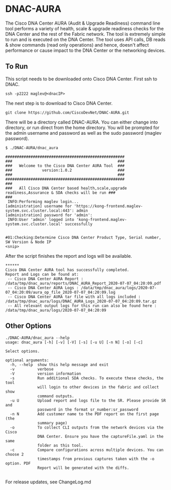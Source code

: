 # DNAC-AURA

The Cisco DNA Center AURA (Audit & Upgrade Readiness) command line tool performs a variety of health, scale & upgrade readiness checks for the DNA Center and the rest of the Fabric network. The tool is extremely simple to run and is executed on the DNA Center. The tool uses API calls, DB reads & show commands (read only operations) and hence, doesn't affect performance or cause impact to the DNA Center or the networking devices.

## To Run
This script needs to be downloaded onto Cisco DNA Center.  First ssh to DNAC.

```
ssh -p2222 maglev@<dnacIP>
```

The next step is to download to Cisco DNA Center. 

```
git clone https://github.com/CiscoDevNet/DNAC-AURA.git
```

There will be a directory called DNAC-AURA.  You can either change into directory, or run direct from the home directory.
You will be prompted for the admin username and password as well as the sudo password (maglev password).
```
$ ./DNAC-AURA/dnac_aura 

####################################################
###                                              ###
###   Welcome to the Cisco DNA Center AURA Tool  ###
###             version:1.0.2                    ###
###                                              ###
####################################################
###
###   All Cisco DNA Center based health,scale,upgrade readiness,Assurance & SDA checks will be run ###
###
 INFO:Performing maglev login...
[administration] username for 'https://kong-frontend.maglev-system.svc.cluster.local:443': admin
[administration] password for 'admin': 
 INFO:User 'admin' logged into 'kong-frontend.maglev-system.svc.cluster.local' successfully


#01:Checking:Determine Cisco DNA Center Product Type, Serial number, SW Version & Node IP
<snip>
```

After the script finishes the report and logs will be available.
```
******
Cisco DNA Center AURA tool has successfully completed.
Report and Logs can be found at:
 -- Cisco DNA Center AURA Report : /data/tmp/dnac_aura/reports/DNAC_AURA_Report_2020-07-07_04:20:09.pdf
 -- Cisco DNA Center AURA Logs : /data/tmp/dnac_aura/logs/2020-07-07_04:20:09/aura_op_file_2020-07-07_04:20:09.log
 -- Cisco DNA Center AURA tar file with all logs included : /data/tmp/dnac_aura/logs/DNAC_AURA_Logs_2020-07-07_04:20:09.tar.gz
 -- All relevant output logs for this run can also be found here : /data/tmp/dnac_aura/logs/2020-07-07_04:20:09
```

## Other Options
```
./DNAC-AURA/dnac_aura --help
usage: dnac_aura [-h] [-v] [-V] [-s] [-u U] [-n N] [-o] [-c]

Select options.

optional arguments:
  -h, --help  show this help message and exit
  -v          verbose
  -V          version information
  -s          Run additional SDA checks. To execute these checks, the tool
              will login to other devices in the fabric and collect show
              command outputs.
  -u U        Upload report and logs file to the SR. Please provide SR and
              password in the format sr_number:sr_password
  -n N        Add customer name to the PDF report on the first page (the
              summary page)
  -o          To collect CLI outputs from the network devices via the Cisco
              DNA Center. Ensure you have the captureFile.yaml in the same
              folder as this tool.
  -c          Compare configurations across multiple devices. You can choose 2
              timestamps from previous captures taken with the -o option. PDF
              Report will be generated with the diffs.
              
 ```

For release updates, see ChangeLog.md
